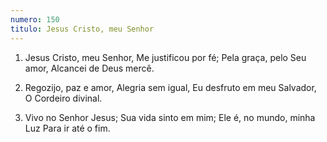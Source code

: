 ```yaml
---
numero: 150
titulo: Jesus Cristo, meu Senhor
---
```

1. Jesus Cristo, meu Senhor,
Me justificou por fé;
Pela graça, pelo Seu amor,
Alcancei de Deus mercê.

2. Regozijo, paz e amor,
Alegria sem igual,
Eu desfruto em meu Salvador,
O Cordeiro divinal.

3. Vivo no Senhor Jesus;
Sua vida sinto em mim;
Ele é, no mundo, minha Luz
Para ir até o fim.

